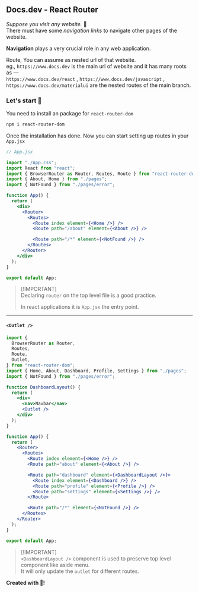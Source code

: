 ## Docs.dev - React Router

_Suppose you visit any website._ 🤔<br />
There must have some _navigation links_ to navigate other pages of the website.

**Navigation** plays a very crucial role in any web application.

Route, You can assume as nested url of that website.<br/>
eg., `https://www.docs.dev` is the main url of website and it has many roots as —<br/> `https://www.docs.dev/react` , `https://www.docs.dev/javascript` , `https://www.docs.dev/materialui` are the nested routes of the main branch.

### Let's start 🚀

You need to install an package for `react-router-dom`

```bash
npm i react-router-dom
```

Once the installation has done. Now you can start setting up routes in your `App.jsx`

```jsx
// App.jsx

import "./App.css";
import React from "react";
import { BrowserRouter as Router, Routes, Route } from "react-router-dom";
import { About, Home } from "./pages";
import { NotFound } from "./pages/error";

function App() {
  return (
    <div>
      <Router>
        <Routes>
          <Route index element={<Home />} />
          <Route path="/about" element={<About />} />

          <Route path="/*" element={<NotFound />} />
        </Routes>
      </Router>
    </div>
  );
}

export default App;
```

> [!IMPORTANT]\
> Declaring `router` on the top level file is a good practice.
>
> In react applications it is `App.jsx` the entry point.

---

#### `<Outlet />`

```jsx
import {
  BrowserRouter as Router,
  Routes,
  Route,
  Outlet,
} from "react-router-dom";
import { Home, About, Dashboard, Profile, Settings } from "./pages";
import { NotFound } from "./pages/error";

function DashboardLayout() {
  return (
    <div>
      <nav>Navbar</nav>
      <Outlet />
    </div>
  );
}

function App() {
  return (
    <Router>
      <Routes>
        <Route index element={<Home />} />
        <Route path="about" element={<About />} />

        <Route path="dashboard" element={<DashboardLayout />}>
          <Route index element={<Dashboard />} />
          <Route path="profile" element={<Profile />} />
          <Route path="settings" element={<Settings />} />
        </Route>

        <Route path="/*" element={<NotFound />} />
      </Routes>
    </Router>
  );
}

export default App;
```

> [!IMPORTANT]\
> `<DashboardLayout />` component is used to preserve top level component like aside menu.\
> It will only update the `outlet` for different routes.

**Created with 💖!**

